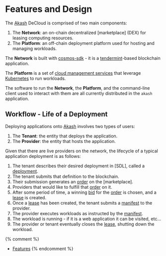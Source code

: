 # Features and Design

The [Akash](https://github.com/ovrclk/akash) DeCloud is comprised of two main components:

1. The **Network**: an on-chain decentralized \[marketplace\] \(DEX\) for leasing computing resources.
2. The **Platform**: an off-chain deployment platform used for hosting and managing workloads.

The **Network** is built with [cosmos-sdk](https://github.com/cosmos/cosmos-sdk) - it is a [tendermint](https://github.com/tendermint/tendermint)-based blockchain application.

The **Platform** is a set of [cloud management services](./#provider-services) that leverage [Kubernetes](https://kubernetes.io) to run workloads.

The software to run the **Network**, the **Platform**, and the command-line client used to interact with them are all currently distributed in the `akash` application.

## Workflow - Life of a Deployment

Deploying applications onto [Akash](https://github.com/ovrclk/akash) involves two types of users:

1. The **Tenant**: the entity that deploys the application.
2. The **Provider**: the entity that hosts the application.

Given that there are live providers on the network, the lifecycle of a typical application deployment is as follows:

1. The tenant describes their desired deployment in \[SDL\], called a [deployment](../marketplace.md#deployment).
2. The tenant submits that definition to the blockchain.
3. Their submission generates an [order](../marketplace.md#order) on the \[marketplace\].
4. Providers that would like to fulfill that [order](../marketplace.md#bid) on it.
5. After some period of time, a winning [bid](../marketplace.md#bid) for the [order](../marketplace.md#order) is chosen, and a [lease](../marketplace.md#lease) is created.
6. Once a [lease](../marketplace.md#lease) has been created, the tenant submits a [manifest](../provider-services.md#manifest) to the provider.
7. The provider executes workloads as instructed by the [manifest](../provider-services.md#manifest).
8. The workload is running - if it is a web application it can be visited, etc...
9. The provider or tenant eventually closes the [lease](../marketplace.md#lease), shutting down the workload.

{% comment %}
* [Features](features.md)
{% endcomment %}

